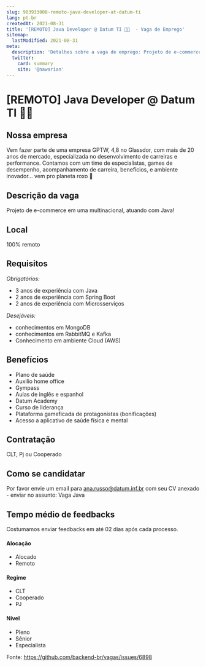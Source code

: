 ```yaml
---
slug: 983933008-remoto-java-developer-at-datum-ti
lang: pt-br
createdAt: 2021-08-31
title: '[REMOTO] Java Developer @ Datum TI 🚀💜  - Vaga de Emprego'
sitemap:
  lastModified: 2021-08-31
meta:
  description: 'Detalhes sobre a vaga de emprego: Projeto de e-commerce em uma multinacional, atuando com Java!'
  twitter:
    card: summary
    site: '@nawarian'
---
```


# [REMOTO] Java Developer @ Datum TI 🚀💜 

## Nossa empresa
Vem fazer parte de uma empresa GPTW, 4,8 no Glassdor, com mais de 20 anos de mercado, especializada no desenvolvimento de carreiras e performance. Contamos com um time de especialistas, games de desempenho, acompanhamento de carreira, benefícios, e ambiente inovador... vem pro planeta roxo 💜   

## Descrição da vaga
Projeto de e-commerce em uma multinacional, atuando com Java!

## Local
100% remoto

## Requisitos

*Obrigatórios:*
- 3 anos de experiência com Java
- 2 anos de experiência com Spring Boot
- 2 anos de experiência com Microsserviços

*Desejáveis:*
- conhecimentos em MongoDB
- conhecimentos em RabbitMQ e Kafka
- Conhecimento em ambiente Cloud (AWS)

## Benefícios

- Plano de saúde
- Auxilio home office
- Gympass
- Aulas de inglês e espanhol
- Datum Academy
- Curso de liderança
- Plataforma gameficada de protagonistas (bonificações)
- Acesso a aplicativo de saúde física e mental

## Contratação

CLT, Pj ou Cooperado

## Como se candidatar

Por favor envie um email para ana.russo@datum.inf.br com seu CV anexado - enviar no assunto: Vaga Java

## Tempo médio de feedbacks

Costumamos enviar feedbacks em até 02 dias após cada processo.

#### Alocação
- Alocado
- Remoto

#### Regime
- CLT
- Cooperado
- PJ

#### Nível
- Pleno
- Sênior
- Especialista


Fonte: https://github.com/backend-br/vagas/issues/6898